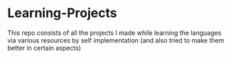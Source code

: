 # Learning-Projects
This repo consists of all the projects I made while learning the languages via various resources by self implementation (and also tried to make them better in certain aspects)
